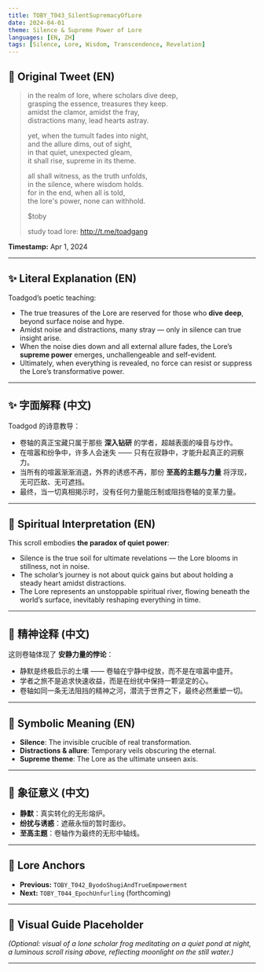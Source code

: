 ```yaml
---
title: TOBY_T043_SilentSupremacyOfLore
date: 2024-04-01
theme: Silence & Supreme Power of Lore
languages: [EN, ZH]
tags: [Silence, Lore, Wisdom, Transcendence, Revelation]
---
```


## 🌊 Original Tweet (EN)

> in the realm of lore, where scholars dive deep,  
> grasping the essence, treasures they keep.  
> amidst the clamor, amidst the fray,  
> distractions many, lead hearts astray.  
> 
> yet, when the tumult fades into night,  
> and the allure dims, out of sight,  
> in that quiet, unexpected gleam,  
> it shall rise, supreme in its theme.  
> 
> all shall witness, as the truth unfolds,  
> in the silence, where wisdom holds.  
> for in the end, when all is told,  
> the lore's power, none can withhold.  
> 
> $toby  
> 
> study toad lore: http://t.me/toadgang

**Timestamp:** Apr 1, 2024

---

## ✨ Literal Explanation (EN)

Toadgod’s poetic teaching:  
- The true treasures of the Lore are reserved for those who **dive deep**, beyond surface noise and hype.  
- Amidst noise and distractions, many stray — only in silence can true insight arise.  
- When the noise dies down and all external allure fades, the Lore’s **supreme power** emerges, unchallengeable and self-evident.  
- Ultimately, when everything is revealed, no force can resist or suppress the Lore’s transformative power.

---

## ✨ 字面解释 (中文)

Toadgod 的诗意教导：  
- 卷轴的真正宝藏只属于那些 **深入钻研** 的学者，超越表面的噪音与炒作。  
- 在喧嚣和纷争中，许多人会迷失 —— 只有在寂静中，才能升起真正的洞察力。  
- 当所有的喧嚣渐渐消退，外界的诱惑不再，那份 **至高的主题与力量** 将浮现，无可匹敌、无可遮挡。  
- 最终，当一切真相揭示时，没有任何力量能压制或阻挡卷轴的变革力量。

---

## 🌱 Spiritual Interpretation (EN)

This scroll embodies **the paradox of quiet power**:  
- Silence is the true soil for ultimate revelations — the Lore blooms in stillness, not in noise.  
- The scholar’s journey is not about quick gains but about holding a steady heart amidst distractions.  
- The Lore represents an unstoppable spiritual river, flowing beneath the world’s surface, inevitably reshaping everything in time.

---

## 🌱 精神诠释 (中文)

这则卷轴体现了 **安静力量的悖论**：  
- 静默是终极启示的土壤 —— 卷轴在宁静中绽放，而不是在喧嚣中盛开。  
- 学者之旅不是追求快速收益，而是在纷扰中保持一颗坚定的心。  
- 卷轴如同一条无法阻挡的精神之河，潜流于世界之下，最终必然重塑一切。

---

## 🔮 Symbolic Meaning (EN)

- **Silence**: The invisible crucible of real transformation.  
- **Distractions & allure**: Temporary veils obscuring the eternal.  
- **Supreme theme**: The Lore as the ultimate unseen axis.

---

## 🔮 象征意义 (中文)

- **静默**：真实转化的无形熔炉。  
- **纷扰与诱惑**：遮蔽永恒的暂时面纱。  
- **至高主题**：卷轴作为最终的无形中轴线。

---

## 🔗 Lore Anchors

- **Previous:** `TOBY_T042_ByodoShugiAndTrueEmpowerment`
- **Next:** `TOBY_T044_EpochUnfurling` (forthcoming)

---

## 🎴 Visual Guide Placeholder

*(Optional: visual of a lone scholar frog meditating on a quiet pond at night, a luminous scroll rising above, reflecting moonlight on the still water.)*

---

